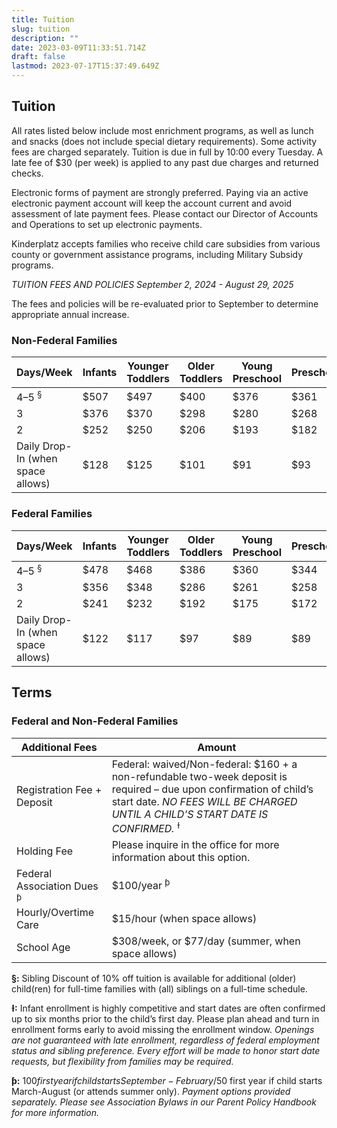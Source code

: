 ```yaml
---
title: Tuition
slug: tuition
description: ""
date: 2023-03-09T11:33:51.714Z
draft: false
lastmod: 2023-07-17T15:37:49.649Z
---
```

## Tuition

All rates listed below include most enrichment programs, as well as lunch and snacks (does not include special dietary requirements). Some activity fees are charged separately. Tuition is due in full by 10:00 every Tuesday. A late fee of $30 (per week) is applied to any past due charges and returned checks.

Electronic forms of payment are strongly preferred. Paying via an active electronic payment account will keep the account current and avoid assessment of late payment fees. Please contact our Director of Accounts and Operations to set up electronic payments.

Kinderplatz accepts families who receive child care subsidies from various county or government assistance programs, including Military Subsidy programs.

*TUITION FEES AND POLICIES September 2, 2024 - August 29, 2025*

The fees and policies will be re-evaluated prior to September to determine appropriate annual increase.

### Non-Federal Families 

| Days/Week                         | Infants | Younger Toddlers | Older Toddlers | Young  Preschool | Preschool | Spanish Immersion |
| --------------------------------- | ------- | ---------------- | -------------- | ---------------- | --------- | ----------------- |
| 4–5 <sup>§</sup>                  | $507    | $497             | $400           | $376             | $361      | $369              |
| 3                                 | $376    | $370             | $298           | $280             | $268      | $275              |
| 2                                 | $252    | $250             | $206           | $193             | $182      | $187              |
| Daily Drop-In (when space allows) | $128    | $125             | $101           | $91              | $93       | $95               |

### Federal Families

| Days/Week                         | Infants | Younger Toddlers | Older Toddlers | Young Preschool | Preschool | Spanish Immersion |
| --------------------------------- | ------- | ---------------- | -------------- | --------------- | --------- | ----------------- |
| 4–5 <sup>§</sup>                  | $478    | $468             | $386           | $360            | $344      | $353              |
| 3                                 | $356    | $348             | $286           | $261            | $258      | $265              |
| 2                                 | $241    | $232             | $192           | $175            | $172      | $177              |
| Daily Drop-In (when space allows) | $122    | $117             | $97            | $89             | $89       | $92               |

## Terms

### Federal and Non-Federal Families

| Additional Fees                       | Amount                                                                                                                                                                                                            |
| ------------------------------------- | ----------------------------------------------------------------------------------------------------------------------------------------------------------------------------------------------------------------- |
| Registration Fee + Deposit            | Federal: waived/Non-federal: $160 + a non-refundable two-week deposit is required – due upon confirmation of child’s start date. *NO FEES WILL BE CHARGED UNTIL A CHILD’S START DATE IS CONFIRMED.* <sup>Ɨ</sup>  |
| Holding Fee                           | Please inquire in the office for more information about this option.                                                                                                                                              |
| Federal Association Dues <sup>ƥ</sup> | $100/year <sup>ƥ</sup>                                                                                                                                                                                            |
| Hourly/Overtime Care                  | $15/hour (when space allows)                                                                                                                                                                                      |
| School Age                            | $308/week, or $77/day (summer, when space allows)                                                                                                                                                                 |

**§:** Sibling Discount of 10% off tuition is available for additional (older) child(ren) for full-time families with (all) siblings on a full-time schedule.

**Ɨ:** Infant enrollment is highly competitive and start dates are often confirmed up to six months prior to the child’s first day. Please plan ahead and turn in enrollment forms early to avoid missing the enrollment window. *Openings are not guaranteed with late enrollment, regardless of federal employment status and sibling preference. Every effort will be made to honor start date requests, but flexibility from families may be required.*

**ƥ:** $100 first year if child starts September-February/$50 first year if child starts March-August (or attends summer only). *Payment options provided separately. Please see Association Bylaws in our Parent Policy Handbook for more information.*